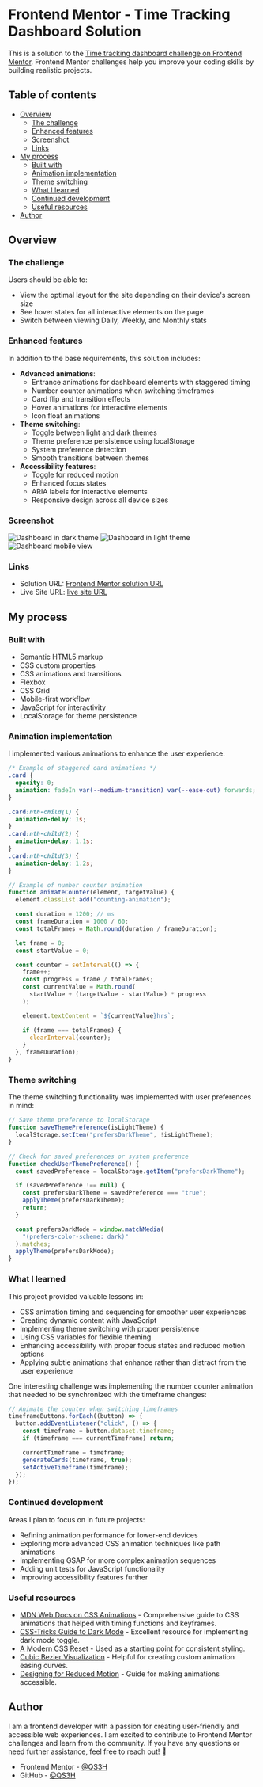 # Frontend Mentor - Time Tracking Dashboard Solution

This is a solution to the [Time tracking dashboard challenge on Frontend Mentor](https://www.frontendmentor.io/challenges/time-tracking-dashboard-UIQ7167Jw). Frontend Mentor challenges help you improve your coding skills by building realistic projects.

## Table of contents

- [Overview](#overview)
  - [The challenge](#the-challenge)
  - [Enhanced features](#enhanced-features)
  - [Screenshot](#screenshot)
  - [Links](#links)
- [My process](#my-process)
  - [Built with](#built-with)
  - [Animation implementation](#animation-implementation)
  - [Theme switching](#theme-switching)
  - [What I learned](#what-i-learned)
  - [Continued development](#continued-development)
  - [Useful resources](#useful-resources)
- [Author](#author)

## Overview

### The challenge

Users should be able to:

- View the optimal layout for the site depending on their device's screen size
- See hover states for all interactive elements on the page
- Switch between viewing Daily, Weekly, and Monthly stats

### Enhanced features

In addition to the base requirements, this solution includes:

- **Advanced animations**:
  - Entrance animations for dashboard elements with staggered timing
  - Number counter animations when switching timeframes
  - Card flip and transition effects
  - Hover animations for interactive elements
  - Icon float animations
- **Theme switching**:
  - Toggle between light and dark themes
  - Theme preference persistence using localStorage
  - System preference detection
  - Smooth transitions between themes
- **Accessibility features**:
  - Toggle for reduced motion
  - Enhanced focus states
  - ARIA labels for interactive elements
  - Responsive design across all device sizes

### Screenshot

![Dashboard in dark theme](./screenshots/dark-theme.png)
![Dashboard in light theme](./screenshots/light-theme.png)
![Dashboard mobile view](./screenshots/mobile-view.png)

### Links

- Solution URL: [Frontend Mentor solution URL](https://www.frontendmentor.io/solutions/time-tracking-dashboard-solution-with-advanced-features-qHSrtJzCrG)
- Live Site URL: [live site URL](https://qs3h.github.io/Time-tracking-dashboard-Frontend-Mentor/)

## My process

### Built with

- Semantic HTML5 markup
- CSS custom properties
- CSS animations and transitions
- Flexbox
- CSS Grid
- Mobile-first workflow
- JavaScript for interactivity
- LocalStorage for theme persistence

### Animation implementation

I implemented various animations to enhance the user experience:

```css
/* Example of staggered card animations */
.card {
  opacity: 0;
  animation: fadeIn var(--medium-transition) var(--ease-out) forwards;
}

.card:nth-child(1) {
  animation-delay: 1s;
}
.card:nth-child(2) {
  animation-delay: 1.1s;
}
.card:nth-child(3) {
  animation-delay: 1.2s;
}
```

```js
// Example of number counter animation
function animateCounter(element, targetValue) {
  element.classList.add("counting-animation");

  const duration = 1200; // ms
  const frameDuration = 1000 / 60;
  const totalFrames = Math.round(duration / frameDuration);

  let frame = 0;
  const startValue = 0;

  const counter = setInterval(() => {
    frame++;
    const progress = frame / totalFrames;
    const currentValue = Math.round(
      startValue + (targetValue - startValue) * progress
    );

    element.textContent = `${currentValue}hrs`;

    if (frame === totalFrames) {
      clearInterval(counter);
    }
  }, frameDuration);
}
```

### Theme switching

The theme switching functionality was implemented with user preferences in mind:

```js
// Save theme preference to localStorage
function saveThemePreference(isLightTheme) {
  localStorage.setItem("prefersDarkTheme", !isLightTheme);
}

// Check for saved preferences or system preference
function checkUserThemePreference() {
  const savedPreference = localStorage.getItem("prefersDarkTheme");

  if (savedPreference !== null) {
    const prefersDarkTheme = savedPreference === "true";
    applyTheme(prefersDarkTheme);
    return;
  }

  const prefersDarkMode = window.matchMedia(
    "(prefers-color-scheme: dark)"
  ).matches;
  applyTheme(prefersDarkMode);
}
```

### What I learned

This project provided valuable lessons in:

- CSS animation timing and sequencing for smoother user experiences
- Creating dynamic content with JavaScript
- Implementing theme switching with proper persistence
- Using CSS variables for flexible theming
- Enhancing accessibility with proper focus states and reduced motion options
- Applying subtle animations that enhance rather than distract from the user experience

One interesting challenge was implementing the number counter animation that needed to be synchronized with the timeframe changes:

```js
// Animate the counter when switching timeframes
timeframeButtons.forEach((button) => {
  button.addEventListener("click", () => {
    const timeframe = button.dataset.timeframe;
    if (timeframe === currentTimeframe) return;

    currentTimeframe = timeframe;
    generateCards(timeframe, true);
    setActiveTimeframe(timeframe);
  });
});
```

### Continued development

Areas I plan to focus on in future projects:

- Refining animation performance for lower-end devices
- Exploring more advanced CSS animation techniques like path animations
- Implementing GSAP for more complex animation sequences
- Adding unit tests for JavaScript functionality
- Improving accessibility features further

### Useful resources

- [MDN Web Docs on CSS Animations](https://developer.mozilla.org/en-US/docs/Web/CSS/CSS_Animations/Using_CSS_animations) - Comprehensive guide to CSS animations that helped with timing functions and keyframes.
- [CSS-Tricks Guide to Dark Mode](https://css-tricks.com/a-complete-guide-to-dark-mode-on-the-web/) - Excellent resource for implementing dark mode toggle.
- [A Modern CSS Reset](https://piccalil.li/blog/a-modern-css-reset/) - Used as a starting point for consistent styling.
- [Cubic Bezier Visualization](https://cubic-bezier.com) - Helpful for creating custom animation easing curves.
- [Designing for Reduced Motion](https://web.dev/prefers-reduced-motion/) - Guide for making animations accessible.

## Author

I am a frontend developer with a passion for creating user-friendly and accessible web experiences. I am excited to contribute to Frontend Mentor challenges and learn from the community. If you have any questions or need further assistance, feel free to reach out! 🚀

- Frontend Mentor - [@QS3H](https://www.frontendmentor.io/profile/QS3H)
- GitHub - [@QS3H](https://github.com/QS3H)
